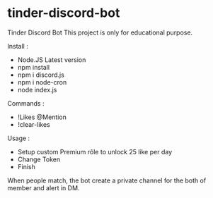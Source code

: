 # tinder-discord-bot

Tinder Discord Bot
This project is only for educational purpose.

Install :
- Node.JS Latest version
- npm install
- npm i discord.js
- npm i node-cron
- node index.js


Commands :
- !Likes @Mention
- !clear-likes


Usage : 
- Setup custom Premium rôle to unlock 25 like per day
- Change Token
- Finish


When people match, the bot create a private channel for the both of member and alert in DM.
